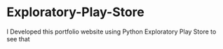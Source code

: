 # Exploratory-Play-Store
I Developed this portfolio website using Python Exploratory Play Store to see that
